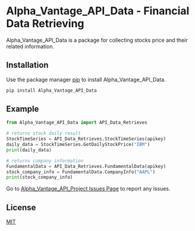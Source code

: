 # Alpha_Vantage_API_Data - Financial Data Retrieving

Alpha_Vantage_API_Data is a package for collecting stocks price and 
their related information.

## Installation

Use the package manager [pip](https://pip.pypa.io/en/stable/) to install Alpha_Vantage_API_Data.

```bash
pip install Alpha_Vantage_API_Data
```

## Example

```python
from Alpha_Vantage_API_Data import API_Data_Retrieves

# returns stock daily result 
StockTimeSeries = API_Data_Retrieves.StockTimeSeries(apikey)
daily_data = StockTimeSeries.GetDailyStockPrice("IBM")
print(daily_data)

# returns company information
FundamentalData = API_Data_Retrieves.FundamentalData(apikey)
stock_company_info = FundamentalData.CompanyInfo("AAPL")
print(stock_company_info)
```

Go to [Alpha_Vantage_API_Project Issues Page](https://github.com/codemakerss/Alpha_Vantage_API_Project/issues) to report any issues.

## License
[MIT](https://choosealicense.com/licenses/mit/)